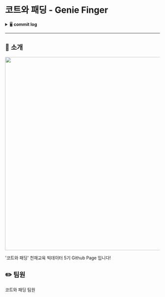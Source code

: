 # 코트와 패딩 - Genie Finger

<details>
<summary>🖥 <b>commit log</b></summary><br>
  
### Team Name - 코트와 패딩
### Project Name - Genie Finger
### Team Member & R&R


<table>
  <tr>
    <td align="center">
    <a href="https://github.com/k-3730">
    <img src="https://github.com/k-3730.png" width="150px;" alt="홍준"/>
    <br />
    <sub>
    <b>권홍준</b><br>
    <b> :bulb: PM 및 컨텐츠 개발</b>
    </sub>
    </a>
    <br />
    <td align="center">
    <a href="https://github.com/dony1220">
    <img src="https://github.com/dony1220.png" width="150px;" alt="도현"/>
    <br />
    <sub>
    <b>김도현</b><br>
    <b> :mag: 컨텐츠 개발 및 웹 개발</b>
    </sub>
    </a>
    <td align="center">
    <a href="https://github.com/dnddl6962">
    <img src="https://github.com/dnddl6962.png" width="150px;" alt="웅"/>
    <br />
    <sub>
    <b>장 웅</b><br>
    <b>🌟 웹 개발 및 컨텐츠 개발, 로그 연동</b>
    </sub>
    </a>
    <br />
    </td>
    <td align="center">
    <a href="https://github.com/surplus96">
    <img src="https://github.com/surplus96.png" width="150px;" alt="태영"/>
    <br />
    <sub>
    <b>최태영</b><br>
    <b>🌟 컨텐츠 개발 및 코드 정제</b>
    </sub>
    </a>
    <br />
    </td>    
    <br />
    </td>
    <br />
    <br />
  </tr>
</table>



<h3 align="left"><b>🛠 Used Tool/Stack 🛠</b></h3>
</br>
<p align="left">



<img alt="Python" src ="https://img.shields.io/badge/Python-3776AB.svg?&style=for-the-badge&logo=Python&logoColor=white"/>
<img alt="TensorFlow" src ="https://img.shields.io/badge/TensorFlow-FF6F00.svg?&style=for-the-badge&logo=TensorFlow&logoColor=black"/>
<img alt="Jupyter" src ="https://img.shields.io/badge/Jupyter-F37626.svg?&style=for-the-badge&logo=Jupyter&logoColor=white"/>
<img alt="OpenCV" src ="https://img.shields.io/badge/OpenCV-5C3EE8.svg?&style=for-the-badge&logo=OpenCV&logoColor=white"/>
<img alt="OpenAI" src ="https://img.shields.io/badge/OpenAI-412991.svg?&style=for-the-badge&logo=OpenAI&logoColor=white"/>
<img alt="Anaconda" src ="https://img.shields.io/badge/Anaconda-44A833.svg?&style=for-the-badge&logo=Anaconda&logoColor=black"/>
<img alt="GitHub" src ="https://img.shields.io/badge/GitHub-181717.svg?&style=for-the-badge&logo=GitHub&logoColor=white"/>
<img alt="Flask" src ="https://img.shields.io/badge/Flask-000000.svg?&style=for-the-badge&logo=Flask&logoColor=white"/>



</details>

- - -
## 📃 소개
<p align="center">
  <img src="https://github.com/dnddl6962/flask/assets/96913965/0af57721-4025-4458-9333-cb2df39dabb8" width = "630px">
</p>

'코트와 패딩' 천재교육 빅데이터 5기 Github Page 입니다!

## ✏️ 팀원
코트와 패딩 팀원
